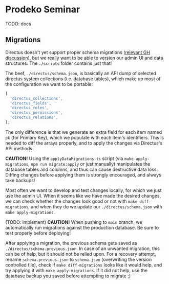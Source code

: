 # Prodeko Seminar

TODO: docs

## Migrations

Directus doesn't yet support proper schema migrations ([relevant GH discussion](https://github.com/directus/directus/discussions/3891)), but we really want to be able to version our admin UI and data structures. The `./scripts` folder contains just that!

The beef, `./directus/schema.json`, is basically an API dump of selected directus system collections (i.e. database tables), which make up most of the configuration we want to be portable:

```typescript
[
  'directus_collections',
  'directus_fields',
  'directus_roles',
  'directus_permissions',
  'directus_relations',
];
```

The only difference is that we generate an extra field for each item named `pk` (for Primary Key), which we populate with each item's identifiers. This is needed to diff the arrays properly, and to apply the changes via Directus's API methods.

**CAUTION!** Using the `applyDataMigrations.ts` script (via `make apply-migrations`, `npm run migrate:apply` or just manually) manipulates the database tables and columns, and thus can cause destructive data loss. Diffing changes before applying them is strongly encouraged, and always take backups!

Most often we want to develop and test changes locally, for which we just use the admin UI. When it seems like we have made the desired changes, we can check whether the changes look good or not with `make diff-migrations`, and when they do we update our `./directus/schema.json` with `make apply-migrations`.

(TODO: implement) **CAUTION!** When pushing to `main` branch, we automatically run migrations against the production database. Be sure to test properly before deploying!

After applying a migration, the previous schema gets saved as `./directus/schema.previous.json`. In case of an unwanted migration, this can be of help, but it should not be relied upon. For a recovery attempt, rename `schema.previous.json` to `schema.json` (overwriting the version controlled file), check if `make diff-migrations` looks like it would help, and try applying it with `make apply-migrations`. If it did not help, use the database backup you saved before attempting to migrate ;)
